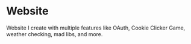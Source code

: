 # Website
Website I create with multiple features like OAuth, Cookie Clicker Game, weather checking, mad libs, and more.
